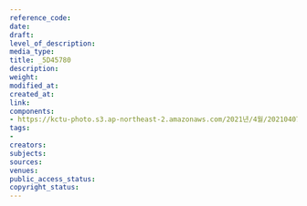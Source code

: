 ```yaml
---
reference_code: 
date: 
draft: 
level_of_description: 
media_type: 
title: _5D45780
description: 
weight: 
modified_at: 
created_at: 
link: 
components:
- https://kctu-photo.s3.ap-northeast-2.amazonaws.com/2021년/4월/20210407_청년.청소년+노동교육+강사단+워크숍/_5D45780.jpg
tags:
- 
creators: 
subjects: 
sources: 
venues: 
public_access_status: 
copyright_status: 
---
```


